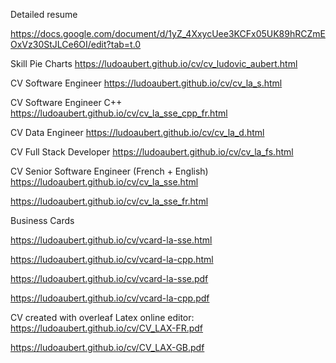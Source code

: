 Detailed resume

https://docs.google.com/document/d/1yZ_4XxycUee3KCFx05UK89hRCZmEOxVz30StJLCe6OI/edit?tab=t.0

Skill Pie Charts
https://ludoaubert.github.io/cv/cv_ludovic_aubert.html

CV Software Engineer
https://ludoaubert.github.io/cv/cv_la_s.html

CV Software Engineer C++
https://ludoaubert.github.io/cv/cv_la_sse_cpp_fr.html

CV Data Engineer
https://ludoaubert.github.io/cv/cv_la_d.html

CV Full Stack Developer
https://ludoaubert.github.io/cv/cv_la_fs.html

CV Senior Software Engineer (French + English)
https://ludoaubert.github.io/cv/cv_la_sse.html

https://ludoaubert.github.io/cv/cv_la_sse_fr.html

Business Cards

https://ludoaubert.github.io/cv/vcard-la-sse.html

https://ludoaubert.github.io/cv/vcard-la-cpp.html

https://ludoaubert.github.io/cv/vcard-la-sse.pdf

https://ludoaubert.github.io/cv/vcard-la-cpp.pdf

CV created with overleaf Latex online editor:
https://ludoaubert.github.io/cv/CV_LAX-FR.pdf

https://ludoaubert.github.io/cv/CV_LAX-GB.pdf
